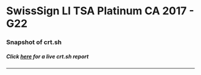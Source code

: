 # SwissSign LI TSA Platinum CA 2017 - G22
### Snapshot of crt.sh
##### Click [here](https://crt.sh/?q=988BA0B6EB48CB076060BCDA65EF2C3022788DAFA37948341C67D15FB17F8AE7) for a live crt.sh report

---
